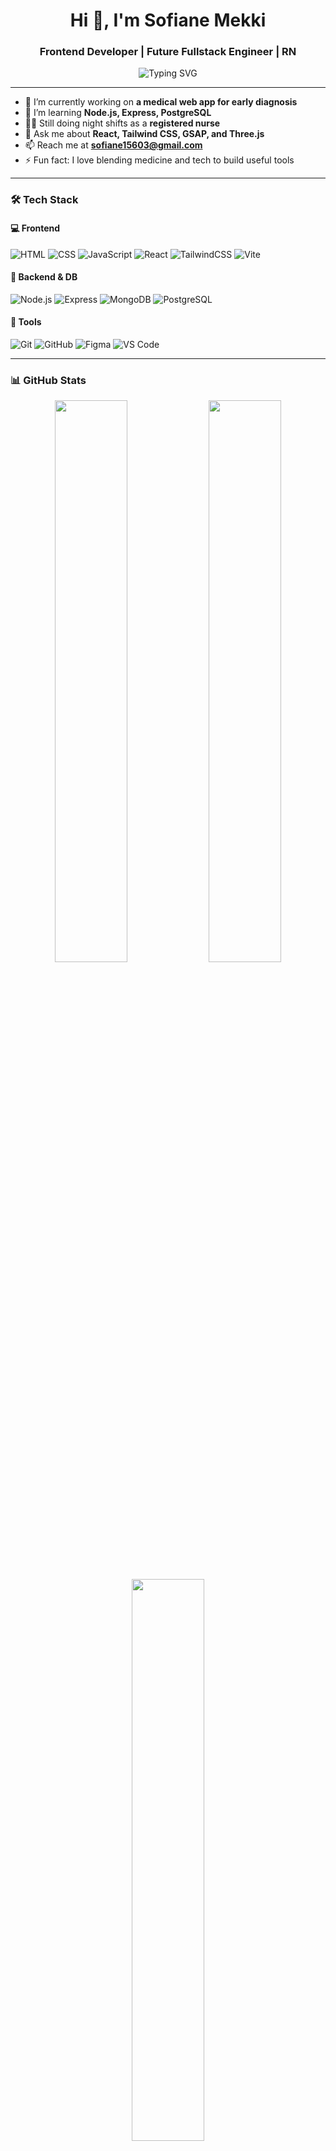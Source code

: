 <h1 align="center">Hi 👋, I'm Sofiane Mekki</h1>
<h3 align="center">Frontend Developer | Future Fullstack Engineer | RN</h3>

<p align="center">
  <img src="https://readme-typing-svg.demolab.com?font=Fira+Code&duration=3000&pause=1000&center=true&width=435&lines=Passionate+Frontend+Developer;Aspiring+Backend+Engineer;Registered+Nurse+by+Day;Code+Crafter+by+Night" alt="Typing SVG" />
</p>

---

- 🔭 I’m currently working on **a medical web app for early diagnosis**
- 🌱 I’m learning **Node.js, Express, PostgreSQL**
- 👨‍⚕️ Still doing night shifts as a **registered nurse**
- 💬 Ask me about **React, Tailwind CSS, GSAP, and Three.js**
- 📫 Reach me at **sofiane15603@gmail.com**
- ⚡ Fun fact: I love blending medicine and tech to build useful tools

---

### 🛠️ Tech Stack

#### 💻 Frontend
![HTML](https://img.shields.io/badge/-HTML5-E34F26?style=flat-square&logo=html5&logoColor=white)
![CSS](https://img.shields.io/badge/-CSS3-1572B6?style=flat-square&logo=css3)
![JavaScript](https://img.shields.io/badge/-JavaScript-F7DF1E?style=flat-square&logo=javascript)
![React](https://img.shields.io/badge/-React-20232A?style=flat-square&logo=react)
![TailwindCSS](https://img.shields.io/badge/-Tailwind-06B6D4?style=flat-square&logo=tailwindcss)
![Vite](https://img.shields.io/badge/-Vite-646CFF?style=flat-square&logo=vite)

#### 🧠 Backend & DB
![Node.js](https://img.shields.io/badge/-Node.js-339933?style=flat-square&logo=node.js)
![Express](https://img.shields.io/badge/-Express.js-000000?style=flat-square&logo=express)
![MongoDB](https://img.shields.io/badge/-MongoDB-47A248?style=flat-square&logo=mongodb)
![PostgreSQL](https://img.shields.io/badge/-PostgreSQL-336791?style=flat-square&logo=postgresql)

#### 🔧 Tools
![Git](https://img.shields.io/badge/-Git-F05032?style=flat-square&logo=git)
![GitHub](https://img.shields.io/badge/-GitHub-181717?style=flat-square&logo=github)
![Figma](https://img.shields.io/badge/-Figma-F24E1E?style=flat-square&logo=figma)
![VS Code](https://img.shields.io/badge/-VS%20Code-007ACC?style=flat-square&logo=visual-studio-code)

---

### 📊 GitHub Stats
<p align="center">
  <img src="https://github-readme-stats.vercel.app/api?username=sofiane-mekki&show_icons=true&theme=radical" width="48%" />
  <img src="https://github-readme-streak-stats.herokuapp.com?user=sofiane-mekki&theme=radical" width="48%" />
</p>
<p align="center">
  <img src="https://github-readme-stats.vercel.app/api/top-langs/?username=sofiane-mekki&layout=compact&theme=radical" width="48%" />
</p>

---

### 🛤️ Journey So Far

- 💡 Started with frontend (HTML/CSS/JS)
- 🔥 Dove into React, GSAP, Three.js
- 🌊 Learning backend to become a fullstack dev
- 🧑‍⚕️ Nursing shifts sharpen my focus & empathy

---

### 🗂️ Highlighted Projects

- 🎨 [Portfolio React](https://github.com/BelhiaSofianeCS50/Portfolio-React)  
  `React`, `Tailwind CSS`, `Framer Motion`, `Responsive Design`, `EmailJS`

- 💰 [Budgeting App](https://github.com/BelhiaSofianeCS50/Budgeting-App)  
  `React`, `Context API`, `Tailwind CSS`, `Expense Tracking`, `LocalStorage`

- 🛒 [Cart List App](https://my-cart-list.netlify.app/)  
  `React`, `LocalStorage`, `Tailwind`, `Custom Hooks`

- 🩺 [Medical Self-Diagnosis App](https://github.com/BelhiaSofianeCS50/TeleMed)  
  `React`, `Tailwind`, `Context API`, `Dynamic Form System`

---

### 📫 Contact Me

<p align="center">
  <a href="mailto:sofiane15603@gmail.com"><img src="https://img.shields.io/badge/-Email-red?style=for-the-badge&logo=gmail&logoColor=white"></a>
  <a href="https://www.linkedin.com/in/sofiane-belhia-1696b5285" target="_blank"><img src="https://img.shields.io/badge/-LinkedIn-blue?style=for-the-badge&logo=linkedin&logoColor=white"></a>
</p>

---

> *"Discipline beats motivation. One line of code at a time."*

